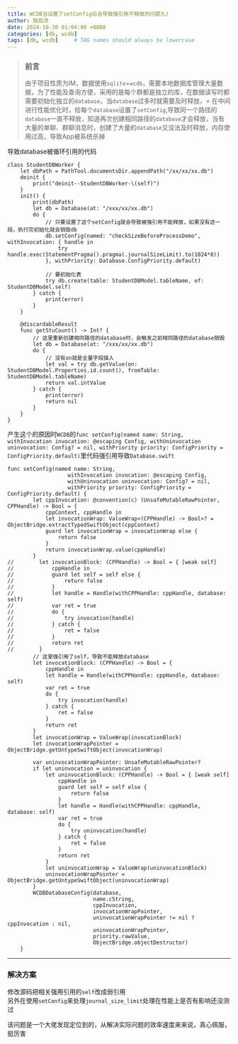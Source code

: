 ```yaml
---
title: WCDB当设置了setConfig后会导致强引用不释放的问题九)
author: 独孤流
date: 2024-10-30 01:04:00 +0800
categories: [db, wcdb]
tags: [db, wcdb]     # TAG names should always be lowercase
---
```


> ### 前言
> 由于项目性质为IM，数据使用`sqlite`+`wcdb`，需要本地数据库管理大量数据，为了性能及查询方便，采用的是每个群都是独立的库，在数据读写时都需要初始化独立的`database`，当`database`过多时就需要及时释放，=
> 在中间进行性能优化时，给每个`database`设置了`setConfig`,导致同一个路径的`database`一直不释放，知道再次创建相同路径的`database`才会释放，当有大量的单聊、群聊消息时，创建了大量的`database`又没法及时释放，内存使用过高，导致App被系统杀掉


导致database被循环引用的代码
```
class StudentDBWorker {
    let dbPath = PathTool.documentsDir.appendPath("/xx/xx/xx.db")
    deinit {
        print("deinit--StudentDBWorker-\(self)")
    }
    init() {
        print(dbPath)
        let db = Database(at: "/xxx/xx/xx.db")
        do {
            // 只要设置了这个setConfig就会导致被强引用不能释放，如果没有这一段，执行完初始化就会销毁db
            db.setConfig(named: "checkSizeBeforeProcessDemo", withInvocation: { handle in
                try handle.exec(StatementPragma().pragma(.journalSizeLimit).to(1024*8))
            }, withPriority: Database.ConfigPriority.default)
            
            // 要初始化表
            try db.create(table: StudentDBModel.tableName, of: StudentDBModel.self)
        } catch {
            print(error)
        }
    }
    
    @discardableResult
    func getStuCount() -> Int? {
        // 这里重新创建相同路径的database时，会触发之前相同路径的database销毁
        let db = Database(at: "/xxx/xx/xx.db")
        do {
            // 没有on就是全量字段插入
            let val = try db.getValue(on: StudentDBModel.Properties.id.count(), fromTable: StudentDBModel.tableName)
            return val.intValue
        } catch {
            print(error)
            return nil
        }
    }
}
```
产生这个的原因时`WCDB`的`func setConfig(named name: String,
                   withInvocation invocation: @escaping Config,
                   withUninvocation uninvocation: Config? = nil,
                   withPriority priority: ConfigPriority = ConfigPriority.default)`里代码强引用导致`Database.swift`
```
func setConfig(named name: String,
                   withInvocation invocation: @escaping Config,
                   withUninvocation uninvocation: Config? = nil,
                   withPriority priority: ConfigPriority = ConfigPriority.default) {
        let cppInvocation: @convention(c) (UnsafeMutableRawPointer, CPPHandle) -> Bool = {
            cppContext, cppHandle in
            let invocationWrap: ValueWrap<(CPPHandle) -> Bool>? = ObjectBridge.extractTypedSwiftObject(cppContext)
            guard let invocationWrap = invocationWrap else {
                return false
            }
            return invocationWrap.value(cppHandle)
        }
//        let invocationBlock: (CPPHandle) -> Bool = { [weak self]
//            cppHandle in
//            guard let self = self else {
//                return false
//            }
//            let handle = Handle(withCPPHandle: cppHandle, database: self)
//            var ret = true
//            do {
//                try invocation(handle)
//            } catch {
//                ret = false
//            }
//            return ret
//        }
        // 这里强引用了self，导致不能释放database
        let invocationBlock: (CPPHandle) -> Bool = {
            cppHandle in
            let handle = Handle(withCPPHandle: cppHandle, database: self)
            var ret = true
            do {
                try invocation(handle)
            } catch {
                ret = false
            }
            return ret
        }
        let invocationWrap = ValueWrap(invocationBlock)
        let invocationWrapPointer = ObjectBridge.getUntypeSwiftObject(invocationWrap)

        var uninvocationWrapPointer: UnsafeMutableRawPointer?
        if let uninvocation = uninvocation {
            let uninvocationBlock: (CPPHandle) -> Bool = { [weak self]
                cppHandle in
                guard let self = self else {
                    return false
                }
                let handle = Handle(withCPPHandle: cppHandle, database: self)
                var ret = true
                do {
                    try uninvocation(handle)
                } catch {
                    ret = false
                }
                return ret
            }
            let uninvocationWrap = ValueWrap(uninvocationBlock)
            uninvocationWrapPointer = ObjectBridge.getUntypeSwiftObject(uninvocationWrap)
        }
        WCDBDatabaseConfig(database,
                           name.cString,
                           cppInvocation,
                           invocationWrapPointer,
                           uninvocationWrapPointer != nil ? cppInvocation : nil,
                           uninvocationWrapPointer,
                           priority.rawValue,
                           ObjectBridge.objectDestructor)
    }
```

----
### 解决方案
修改源码把相关强用引用的`self`改成弱引用\
另外在使用`setConfig`来处理`journal_size_limit`处理在性能上是否有影响还没测过

该问题是一个大佬发现定位到的，从解决实际问题的效率速度来来说，真心佩服，挺厉害